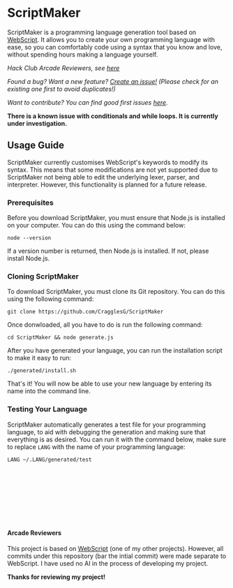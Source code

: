 # ScriptMaker

ScriptMaker is a programming language generation tool based on [WebScript](https://github.com/CragglesG/WebScript). It allows you to create your own programming language with ease, so you can comfortably code using a syntax that you know and love, without spending hours making a language yourself.

_Hack Club Arcade Reviewers, see [here](#arcade-reviewers)_

_Found a bug? Want a new feature? [Create an issue!](https://github.com/CragglesG/ScriptMaker/issues/new) (Please check for an existing one first to avoid duplicates!)_

_Want to contribute? You can find good first issues [here](https://github.com/CragglesG/ScriptMaker/contribute)._

**There is a known issue with conditionals and while loops. It is currently under investigation.**

## Usage Guide

ScriptMaker currently customises WebScript's keywords to modify its syntax. This means that some modifications are not yet supported due to ScriptMaker not being able to edit the underlying lexer, parser, and interpreter. However, this functionality is planned for a future release.

### Prerequisites

Before you download ScriptMaker, you must ensure that Node.js is installed on your computer. You can do this using the command below:

```
node --version
```

If a version number is returned, then Node.js is installed. If not, please install Node.js.

### Cloning ScriptMaker

To download ScriptMaker, you must clone its Git repository. You can do this using the following command:

```
git clone https://github.com/CragglesG/ScriptMaker
```

Once donwloaded, all you have to do is run the following command:

```
cd ScriptMaker && node generate.js
```

After you have generated your language, you can run the installation script to make it easy to run:

```
./generated/install.sh
```

That's it! You will now be able to use your new language by entering its name into the command line.

### Testing Your Language
ScriptMaker automatically generates a test file for your programming language, to aid with debugging the generation and making sure that everything is as desired. You can run it with the command below, make sure to replace `LANG` with the name of your programming language:

```
LANG ~/.LANG/generated/test
```






<br><br><br><br><br><br><br>

#### Arcade Reviewers
This project is based on [WebScript](https://github.com/CragglesG/WebScript) (one of my other projects). However, all commits under this repository (bar the intial commit) were made separate to WebScript. I have used no AI in the process of developing my project.

**Thanks for reviewing my project!**
